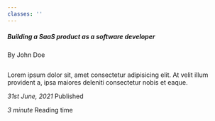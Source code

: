 ```yaml
---
classes: ''
---
```



##### Building a SaaS product as a software developer

By John Doe

<img class="image" src="https://www.hyperui.dev/photos/man-5.jpeg" alt="" />

Lorem ipsum dolor sit, amet consectetur adipisicing elit. At velit illum
provident a, ipsa maiores deleniti consectetur nobis et eaque.


*31st June, 2021*
Published

*3 minute*
Reading time
